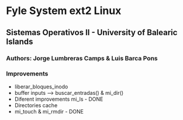 # Fyle System ext2 Linux

## Sistemas Operativos II - University of Balearic Islands

### Authors: Jorge Lumbreras Camps & Luis Barca Pons

### Improvements

- liberar_bloques_inodo
- buffer inputs --> buscar_entradas() & mi_dir()
- Diferent improvements mi_ls - DONE
- Directories cache
- mi_touch & mi_rmdir - DONE
